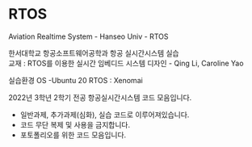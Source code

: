 # RTOS
Aviation Realtime System - Hanseo Univ - RTOS

한서대학교 항공소프트웨어공학과 항공 실시간시스템 실습\
교재 : RTOS를 이용한 실시간 임베디드 시스템 디자인 - Qing Li, Caroline Yao

실습환경
OS -Ubuntu 20 
RTOS : Xenomai

2022년 3학년 2학기 전공 항공실시간시스템 코드 모음입니다.
- 일반과제, 추가과제(심화), 실습 코드로 이루어져있습니다.
- 코드 무단 복제 및 사용을 금지합니다.
- 포토폴리오를 위한 코드 모음입니다.

